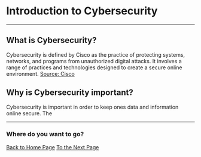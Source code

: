 # Introduction to Cybersecurity 

---
## What is Cybersecurity?
Cybersecurity is defined by Cisco as the practice of protecting systems, networks, and programs from unauthorized digital attacks. It involves a range of practices and technologies designed to create a secure online environment.
[Source: Cisco ](https://www.cisco.com/site/us/en/learn/topics/security/what-is-cybersecurity.html#tabs-7edb32179e-item-d43da2dc1e-tab)

## Why is Cybersecurity important?
Cybersecurity is important in order to keep ones data and information online secure. The 

---
### Where do you want to go?
[Back to Home Page](ReadMe.md)
[To the Next Page](terms.md)

